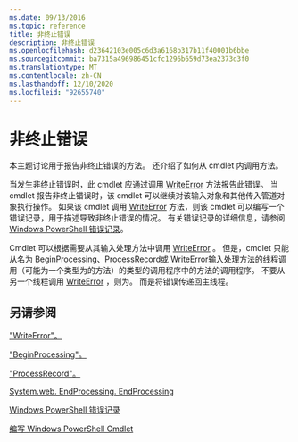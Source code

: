```yaml
---
ms.date: 09/13/2016
ms.topic: reference
title: 非终止错误
description: 非终止错误
ms.openlocfilehash: d23642103e005c6d3a6168b317b11f40001b6bbe
ms.sourcegitcommit: ba7315a496986451cfc1296b659d73ea2373d3f0
ms.translationtype: MT
ms.contentlocale: zh-CN
ms.lasthandoff: 12/10/2020
ms.locfileid: "92655740"
---
```

# <a name="non-terminating-errors"></a>非终止错误

本主题讨论用于报告非终止错误的方法。 还介绍了如何从 cmdlet 内调用方法。

当发生非终止错误时，此 cmdlet 应通过调用 [WriteError](/dotnet/api/System.Management.Automation.Cmdlet.WriteError) 方法报告此错误。 当 cmdlet 报告非终止错误时，该 cmdlet 可以继续对该输入对象和其他传入管道对象执行操作。 如果该 cmdlet 调用 [WriteError](/dotnet/api/System.Management.Automation.Cmdlet.WriteError) 方法，则该 cmdlet 可以编写一个错误记录，用于描述导致非终止错误的情况。 有关错误记录的详细信息，请参阅 [Windows PowerShell 错误记录](./windows-powershell-error-records.md)。

Cmdlet 可以根据需要从其输入处理方法中调用 [WriteError](/dotnet/api/System.Management.Automation.Cmdlet.WriteError) 。 但是，cmdlet 只能从名为 BeginProcessing、ProcessRecord[或](/dotnet/api/System.Management.Automation.Cmdlet.EndProcessing) [WriteError](/dotnet/api/System.Management.Automation.Cmdlet.WriteError)输入处理方法的线程调用[](/dotnet/api/System.Management.Automation.Cmdlet.BeginProcessing)（可能为一个类型为[](/dotnet/api/System.Management.Automation.Cmdlet.ProcessRecord)的方法）的类型的调用程序中的方法的调用程序。 不要从另一个线程调用 [WriteError](/dotnet/api/System.Management.Automation.Cmdlet.WriteError) ，则为。 而是将错误传递回主线程。

## <a name="see-also"></a>另请参阅

["WriteError"。](/dotnet/api/System.Management.Automation.Cmdlet.WriteError)

["BeginProcessing"。](/dotnet/api/System.Management.Automation.Cmdlet.BeginProcessing)

["ProcessRecord"。](/dotnet/api/System.Management.Automation.Cmdlet.ProcessRecord)

[System.web. EndProcessing. EndProcessing](/dotnet/api/System.Management.Automation.Cmdlet.EndProcessing)

[Windows PowerShell 错误记录](./windows-powershell-error-records.md)

[编写 Windows PowerShell Cmdlet](./writing-a-windows-powershell-cmdlet.md)
